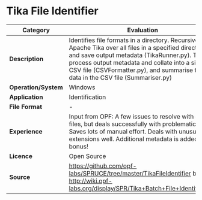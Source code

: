# Tika File Identifier

| Category | Evaluation |
| --- | --- |
| **Description** | Identifies file formats in a directory. Recursively run Apache Tika over all files in a specified directory and save output metadata (TikaRunner.py). Then process output metadata and collate into a single CSV file (CSVFormatter.py), and summarise the data in the CSV file (Summariser.py) |
| **Operation/System** | Windows |
| **Application** | Identification |
| **File Format** | - |
| **Experience** | Input from OPF: A few issues to resolve with odd files, but deals successfully with problematic .psd. Saves lots of manual effort. Deals with unusual file extensions well. Additional metadata is added bonus! |
| **Licence** | Open Source |
| **Source** | https://github.com/opf-labs/SPRUCE/tree/master/TikaFileIdentifier bzw. http://wiki.opf-labs.org/display/SPR/Tika+Batch+File+Identification |
